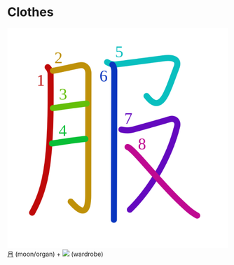 # Clothes
![670d](Kanji/kanji-colorize/670d.svg)
[月](Kanji/kanji-dict/月.md) (moon/organ) + ![](http://www.kanjidamage.com/assets/radsmall/clothes-be8d58c4a5524283a08c5722f364daeac965f618a7d83a219bb19fe75652bb0d.jpg) (wardrobe)